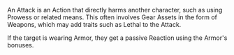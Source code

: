 An Attack is an Action that directly harms another character, such as using Prowess or related means. This often involves Gear Assets in the form of Weapons, which may add traits such as Lethal to the Attack.

If the target is wearing Armor, they get a passive Reaction using the Armor's bonuses. 
